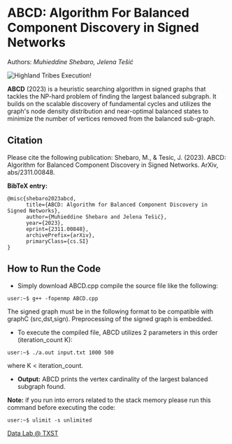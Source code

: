 # ABCD: Algorithm For Balanced Component Discovery in Signed Networks

Authors: <em> Muhieddine Shebaro, Jelena Tešić </em>

![Highland Tribes Execution!](/images/updated_example1.png "Example")

**ABCD** (2023) is a heuristic searching algorithm in signed graphs that tackles the NP-hard problem of finding the largest balanced subgraph. It builds on the scalable discovery of fundamental cycles and utilizes the graph's node density distribution and near-optimal balanced states to minimize the number of vertices removed from the balanced sub-graph.

## Citation
Please cite the following publication: Shebaro, M., & Tesic, J. (2023). ABCD: Algorithm for Balanced Component Discovery in Signed Networks. ArXiv, abs/2311.00848.

**BibTeX entry:**
```
@misc{shebaro2023abcd,
      title={ABCD: Algorithm for Balanced Component Discovery in Signed Networks}, 
      author={Muhieddine Shebaro and Jelena Tešić},
      year={2023},
      eprint={2311.00848},
      archivePrefix={arXiv},
      primaryClass={cs.SI}
}
```

## How to Run the Code 

* Simply download ABCD.cpp compile the source file like the following:

```
user:~$ g++ -fopenmp ABCD.cpp
```
The signed graph must be in the following format to be compatible with graphC (src,dst,sign).
Preprocessing of the signed graph is embedded.

* To execute the compiled file, ABCD utilizes 2 parameters in this order (iteration_count K):
```
user:~$ ./a.out input.txt 1000 500
```
where K < iteration_count.
 
* **Output:** ABCD prints the vertex cardinality of the largest balanced subgraph found.

**Note:** if you run into errors related to the stack memory please run this command before executing the code:
```
user:~$ ulimit -s unlimited
```

[Data Lab @ TXST](DataLab12.github.io)


